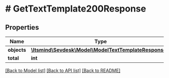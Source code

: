 # # GetTextTemplate200Response

## Properties

Name | Type | Description | Notes
------------ | ------------- | ------------- | -------------
**objects** | [**\Itsmind\Sevdesk\Model\ModelTextTemplateResponse[]**](ModelTextTemplateResponse.md) |  |
**total** | **int** |  | [optional]

[[Back to Model list]](../../README.md#models) [[Back to API list]](../../README.md#endpoints) [[Back to README]](../../README.md)
